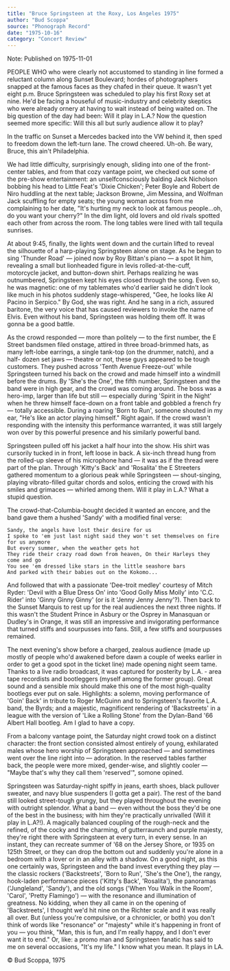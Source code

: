 ```yaml
---
title: "Bruce Springsteen at the Roxy, Los Angeles 1975"
author: "Bud Scoppa"
source: "Phonograph Record"
date: "1975-10-16"
category: "Concert Review"
---
```


Note: Published on 1975-11-01

PEOPLE WHO who were clearly not accustomed to standing in line formed a reluctant column along Sunset Boulevard; hordes of photographers snapped at the famous faces as they chafed in their queue. It wasn't yet eight p.m. Bruce Springsteen was scheduled to play his first Roxy set at nine. He'd be facing a houseful of music-industry and celebrity skeptics who were already ornery at having to wait instead of being waited on. The big question of the day had been: Will it play in L.A.? Now the question seemed more specific: Will this all but surly audience allow it to play?

In the traffic on Sunset a Mercedes backed into the VW behind it, then sped to freedom down the left-turn lane. The crowd cheered. Uh-oh. Be wary, Bruce, this ain't Philadelphia.

We had little difficulty, surprisingly enough, sliding into one of the front- center tables, and from that cozy vantage point, we checked out some of the pre-show entertainment: an unselfconsciously balding Jack Nicholson bobbing his head to Little Feat's 'Dixie Chicken'; Peter Boyle and Robert de Niro huddling at the next table; Jackson Browne, Jim Messina, and Wolfman Jack scuffling for empty seats; the young woman across from me complaining to her date, "It's hurting my neck to look at famous people...oh, do you want your cherry?" In the dim light, old lovers and old rivals spotted each other from across the room. The long tables were lined with tall tequila sunrises.

At about 9:45, finally, the lights went down and the curtain lifted to reveal the silhouette of a harp-playing Springsteen alone on stage. As he began to sing 'Thunder Road' — joined now by Roy Bittan's piano — a spot lit him, revealing a small but lionheaded figure in levis rolled-at-the-cuff, motorcycle jacket, and button-down shirt. Perhaps realizing he was outnumbered, Springsteen kept his eyes closed through the song. Even so, he was magnetic: one of my tablemates who'd earlier said he didn't look like much in his photos suddenly stage-whispered, "Gee, he looks like Al Pacino in Serpico." By God, she was right. And he sang in a rich, assured baritone, the very voice that has caused reviewers to invoke the name of Elvis. Even without his band, Springsteen was holding them off. It was gonna be a good battle.

As the crowd responded — more than politely — to the first number, the E Street bandsmen filed onstage, attired in three broad-brimmed hats, as many left-lobe earrings, a single tank-top (on the drummer, natch), and a half- dozen set jaws — theatre or not, these guys appeared to be tough customers. They pushed across 'Tenth Avenue Freeze-out' while Springsteen turned his back on the crowd and made himself into a windmill before the drums. By 'She's the One', the fifth number, Springsteen and the band were in high gear, and the crowd was coming around. The boss was a hero-imp, larger than life but still — especially during 'Spirit in the Night' when he threw himself face-down on a front table and gobbled a french fry — totally accessible. During a roaring 'Born to Run', someone shouted in my ear, "He's like an actor playing himself." Right again. If the crowd wasn't responding with the intensity this performance warranted, it was still largely won over by this powerful presence and his similarly powerful band.

Springsteen pulled off his jacket a half hour into the show. His shirt was cursorily tucked in in front, left loose in back. A six-inch thread hung from the rolled-up sleeve of his microphone hand — it was as if the thread were part of the plan. Through 'Kitty's Back' and 'Rosalita' the E Streeters gathered momentum to a glorious peak while Springsteen — shout-singing, playing vibrato-filled guitar chords and solos, enticing the crowd with his smiles and grimaces — whirled among them. Will it play in L.A.? What a stupid question.

The crowd-that-Columbia-bought decided it wanted an encore, and the band gave them a hushed 'Sandy' with a modified final verse:

```
Sandy, the angels have lost their desire for us
I spoke to 'em just last night said they won't set themselves on fire for us anymore
But every summer, when the weather gets hot
They ride their crazy road down from heaven, On their Harleys they come and go
You see 'em dressed like stars in the little seashore bars
And parked with their babies out on the Kokomo...
```

And followed that with a passionate 'Dee-troit medley' courtesy of Mitch Ryder: 'Devil with a Blue Dress On' into 'Good Golly Miss Molly' into 'C.C. Rider' into 'Ginny Ginny Ginny' (or is it 'Jenny Jenny Jenny'?). Then back to the Sunset Marquis to rest up for the real audiences the next three nights. If this wasn't the Student Prince in Asbury or the Osprey in Manasquan or Dudley's in Orange, it was still an impressive and invigorating performance that turned stiffs and sourpusses into fans. Still, a few stiffs and sourpusses remained.

The next evening's show before a charged, zealous audience (made up mostly of people who'd awakened before dawn a couple of weeks earlier in order to get a good spot in the ticket line) made opening night seem tame. Thanks to a live radio broadcast, it was captured for posterity by L.A. - area tape recordists and bootleggers (myself among the former group). Great sound and a sensible mix should make this one of the most high-quality bootlegs ever put on sale. Highlights: a solemn, moving performance of 'Goin' Back' in tribute to Roger McGuinn and to Springsteen's favorite L.A. band, the Byrds; and a majestic, magnificent rendering of 'Backstreets' in a league with the version of 'Like a Rolling Stone' from the Dylan-Band '66 Albert Hall bootleg. Am I glad to have a copy.

From a balcony vantage point, the Saturday night crowd took on a distinct character: the front section consisted almost entirely of young, exhilarated males whose hero worship of Springsteen approached — and sometimes went over the line right into — adoration. In the reserved tables farther back, the people were more mixed, gender-wise, and slightly cooler — "Maybe that's why they call them 'reserved'", somone opined.

Springsteen was Saturday-night spiffy in jeans, earth shoes, black pullover sweater, and navy blue suspenders (I gotta get a pair). The rest of the band still looked street-tough grungy, but they played throughout the evening with outright splendor. What a band — even without the boss they'd be one of the best in the business; with him they're practically unrivalled (Will it play in L.A?!). A magically balanced coupling of the rough-neck and the refined, of the cocky and the charming, of gutterraunch and purple majesty, they're right there with Springsteen at every turn, in every sense. In an instant, they can recreate summer of '68 on the Jersey Shore, or 1935 on 125th Street, or they can drop the bottom out and suddenly you're alone in a bedroom with a lover or in an alley with a shadow. On a good night, as this one certainly was, Springsteen and the band invest everything they play — the classic rockers ('Backstreets', 'Born to Run', 'She's the One'), the rangy, hook-laden performance pieces ('Kitty's Back', 'Rosalita'), the panoramas ('Jungleland', 'Sandy'), and the old songs ('When You Walk in the Room', 'Carol', 'Pretty Flamingo') — with the resonance and illumination of greatness. No kidding, when they all came in on the opening of 'Backstreets', I thought we'd hit nine on the Richter scale and it was really all over. But (unless you're compulsive, or a chronicler, or both) you don't think of words like "resonance" or "majesty" while it's happening in front of you — you think, "Man, this is fun, and I'm really happy, and I don't ever want it to end." Or, like: a promo man and Springsteen fanatic has said to me on several occasions, "It's my life." I know what you mean. It plays in LA.

© Bud Scoppa, 1975
